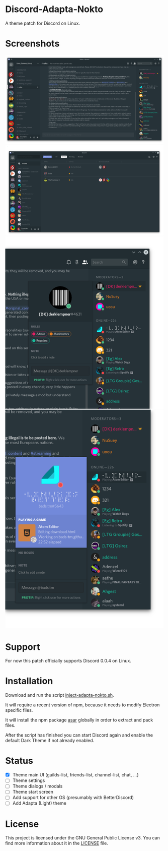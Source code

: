 # Discord-Adapta-Nokto
A theme patch for Discord on Linux.

# Screenshots
![Chat](screenshots/chat.png)
![Friends](screenshots/friends.png)
![User Popup (Default)](screenshots/popup.png)
![User Popup (Playing)](screenshots/popup_playing.png)

# Support
For now this patch officially supports Discord 0.0.4 on Linux.

# Installation
Download and run the script [inject-adapta-nokto.sh](scripts/linux/inject-adapta-nokto.sh).

It will require a recent version of npm, because it needs to modify Electron specific files.

It will install the npm package [asar](https://github.com/electron/asar) globally in order to extract and pack files.

After the script has finished you can start Discord again and enable the default Dark Theme if not already enabled.

# Status

 - [x] Theme main UI (guilds-list, friends-list, channel-list, chat, ...)
 - [ ] Theme settings
 - [ ] Theme dialogs / modals
 - [ ] Theme start screen
 - [ ] Add support for other OS (presumably with BetterDiscord)
 - [ ] Add Adapta (Light) theme

# License
This project is licensed under the GNU General Public License v3. You can find more information about it in the [LICENSE](LICENSE) file.